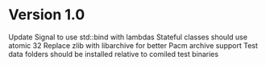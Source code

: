 # Version 1.0

Update Signal to use std::bind with lambdas
Stateful classes should use atomic 32
Replace zlib with libarchive for better Pacm archive support
Test data folders should be installed relative to comiled test binaries